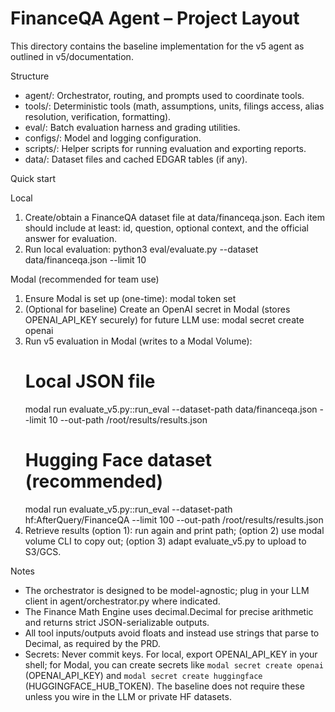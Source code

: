 # FinanceQA Agent – Project Layout

This directory contains the baseline implementation for the v5 agent as outlined in v5/documentation.

Structure
- agent/: Orchestrator, routing, and prompts used to coordinate tools.
- tools/: Deterministic tools (math, assumptions, units, filings access, alias resolution, verification, formatting).
- eval/: Batch evaluation harness and grading utilities.
- configs/: Model and logging configuration.
- scripts/: Helper scripts for running evaluation and exporting reports.
- data/: Dataset files and cached EDGAR tables (if any).

Quick start

Local
1) Create/obtain a FinanceQA dataset file at data/financeqa.json. Each item should include at least: id, question, optional context, and the official answer for evaluation.
2) Run local evaluation:
   python3 eval/evaluate.py --dataset data/financeqa.json --limit 10

Modal (recommended for team use)
1) Ensure Modal is set up (one-time):
   modal token set
2) (Optional for baseline) Create an OpenAI secret in Modal (stores OPENAI_API_KEY securely) for future LLM use:
   modal secret create openai
3) Run v5 evaluation in Modal (writes to a Modal Volume):
   # Local JSON file
   modal run evaluate_v5.py::run_eval --dataset-path data/financeqa.json --limit 10 --out-path /root/results/results.json
   # Hugging Face dataset (recommended)
   modal run evaluate_v5.py::run_eval --dataset-path hf:AfterQuery/FinanceQA --limit 100 --out-path /root/results/results.json
4) Retrieve results (option 1): run again and print path; (option 2) use modal volume CLI to copy out; (option 3) adapt evaluate_v5.py to upload to S3/GCS.

Notes
- The orchestrator is designed to be model-agnostic; plug in your LLM client in agent/orchestrator.py where indicated.
- The Finance Math Engine uses decimal.Decimal for precise arithmetic and returns strict JSON-serializable outputs.
- All tool inputs/outputs avoid floats and instead use strings that parse to Decimal, as required by the PRD.
- Secrets: Never commit keys. For local, export OPENAI_API_KEY in your shell; for Modal, you can create secrets like `modal secret create openai` (OPENAI_API_KEY) and `modal secret create huggingface` (HUGGINGFACE_HUB_TOKEN). The baseline does not require these unless you wire in the LLM or private HF datasets.

